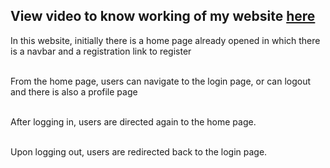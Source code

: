 <h2>View video to know working of my website <a href="https://github.com/user-attachments/assets/532b4bcd-0c10-404f-87ba-438d13e52798">here</a></h2>
<p>In this website, initially there is a home page already opened in which there is a navbar and a registration link to register<br><br>

From the home page, users can navigate to the login page, or can logout and there is also a profile page<br><br>

After logging in, users are directed again to the home page.<br><br>

Upon logging out, users are redirected back to the login page.<br>
</p>
